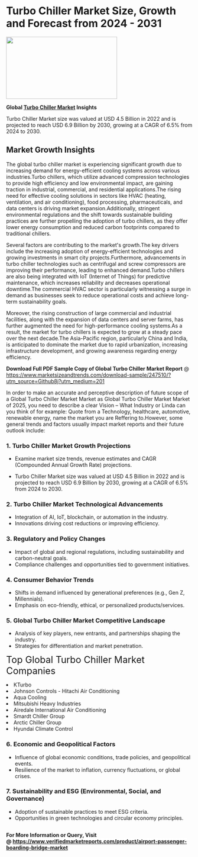 <H1>Turbo Chiller Market Size, Growth and Forecast from 2024 - 2031</H1><img class="aligncenter size-medium wp-image-584254" src="https://thirdeyenews.in/wp-content/uploads/2024/09/Global-Market-Research-300x168.jpeg" alt="" width="300" height="168" /><p><strong>Global&nbsp;<a href="https://www.marketsizeandtrends.com/download-sample/247510/?utm_source=Github8j?utm_medium=201">Turbo Chiller Market</a> Insights</strong></p><p>Turbo Chiller Market size was valued at USD 4.5 Billion in 2022 and is projected to reach USD 6.9 Billion by 2030, growing at a CAGR of 6.5% from 2024 to 2030.</p><p><h2>Market Growth Insights</h2> <p>The global turbo chiller market is experiencing significant growth due to increasing demand for energy-efficient cooling systems across various industries.Turbo chillers, which utilize advanced compression technologies to provide high efficiency and low environmental impact, are gaining traction in industrial, commercial, and residential applications.The rising need for effective cooling solutions in sectors like HVAC (heating, ventilation, and air conditioning), food processing, pharmaceuticals, and data centers is driving market expansion.Additionally, stringent environmental regulations and the shift towards sustainable building practices are further propelling the adoption of turbo chillers, as they offer lower energy consumption and reduced carbon footprints compared to traditional chillers.</p> <p>Several factors are contributing to the market's growth.The key drivers include the increasing adoption of energy-efficient technologies and growing investments in smart city projects.Furthermore, advancements in turbo chiller technologies such as centrifugal and screw compressors are improving their performance, leading to enhanced demand.Turbo chillers are also being integrated with IoT (Internet of Things) for predictive maintenance, which increases reliability and decreases operational downtime.The commercial HVAC sector is particularly witnessing a surge in demand as businesses seek to reduce operational costs and achieve long-term sustainability goals.</p> <p>Moreover, the rising construction of large commercial and industrial facilities, along with the expansion of data centers and server farms, has further augmented the need for high-performance cooling systems.As a result, the market for turbo chillers is expected to grow at a steady pace over the next decade.The Asia-Pacific region, particularly China and India, is anticipated to dominate the market due to rapid urbanization, increasing infrastructure development, and growing awareness regarding energy efficiency.</p> <p><span class=""><strong>Download Full PDF Sample Copy of Global Turbo Chiller Market Report</strong> @ <a href="https://www.marketsizeandtrends.com/download-sample/247510/?utm_source=Github8j?utm_medium=201" target="_blank">https://www.marketsizeandtrends.com/download-sample/247510/?utm_source=Github8j?utm_medium=201</a></span></p><p>In order to make an accurate and perceptive description of future scope of a Global&nbsp;Turbo Chiller Market Market as Global&nbsp;Turbo Chiller Market Market of 2025, you need to describe a clear Vision &ndash; What Industry or Linda can you think of for example: Quote from a Technology, healthcare, automotive, renewable energy, name the market you are Reffering to.However, some general trends and factors usually impact market reports and their future outlook include:</p><h3>1.&nbsp;<strong>Turbo Chiller Market Growth Projections</strong></h3><ul><li>Examine market size trends, revenue estimates and CAGR (Compounded Annual Growth Rate) projections.</li><li><p>Turbo Chiller Market size was valued at USD 4.5 Billion in 2022 and is projected to reach USD 6.9 Billion by 2030, growing at a CAGR of 6.5% from 2024 to 2030.</p></li></ul><h3>2.&nbsp;<strong>Turbo Chiller Market Technological Advancements</strong></h3><ul><li>Integration of AI, IoT, blockchain, or automation in the industry.</li><li>Innovations driving cost reductions or improving efficiency.</li></ul><h3>3.&nbsp;<strong>Regulatory and Policy Changes</strong></h3><ul><li>Impact of global and regional regulations, including sustainability and carbon-neutral goals.</li><li>Compliance challenges and opportunities tied to government initiatives.</li></ul><h3>4.&nbsp;<strong>Consumer Behavior Trends</strong></h3><ul><li>Shifts in demand influenced by generational preferences (e.g., Gen Z, Millennials).</li><li>Emphasis on eco-friendly, ethical, or personalized products/services.</li></ul><h3>5.&nbsp;<strong>Global Turbo Chiller Market Competitive Landscape</strong></h3><ul><li>Analysis of key players, new entrants, and partnerships shaping the industry.</li><li>Strategies for differentiation and market penetration.</li></ul><p data-pm-slice="1 1 []"><span style="color: inherit; font-family: inherit; font-size: 25px;">Top Global Turbo Chiller Market Companies</span></p><div class="" data-test-id=""><p><li>KTurbo</li><li> Johnson Controls - Hitachi Air Conditioning</li><li> Aqua Cooling</li><li> Mitsubishi Heavy Industries</li><li> Airedale International Air Conditioning</li><li> Smardt Chiller Group</li><li> Arctic Chiller Group</li><li> Hyundai Climate Control</li></p></div><h3>6.&nbsp;<strong>Economic and Geopolitical Factors</strong></h3><ul><li>Influence of global economic conditions, trade policies, and geopolitical events.</li><li>Resilience of the market to inflation, currency fluctuations, or global crises.</li></ul><h3>7.&nbsp;<strong>Sustainability and ESG (Environmental, Social, and Governance)</strong></h3><ul><li>Adoption of sustainable practices to meet ESG criteria.</li><li>Opportunities in green technologies and circular economy principles.</li></ul><h2><strong style="font-size: 14px;">For More Information or Query, Visit @&nbsp;</strong><a style="background-color: #ffffff; font-size: 14px;" href="https://www.marketsizeandtrends.com/report/turbo-chiller-market/" target="_blank">https://www.verifiedmarketreports.com/product/airport-passenger-boarding-bridge-market</a></h2>